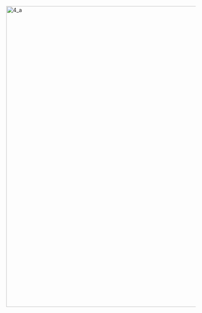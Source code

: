 <a href="https://raw.githubusercontent.com/AlmeidaAlin3/MachineLearning/master/ProblemSet2/Exercise4/img/4a_w.png"><img src="https://raw.githubusercontent.com/AlmeidaAlin3/MachineLearning/master/ProblemSet2/Exercise4/img/4a_w.png" title="4_a" alt="4_a" width="800"></a>

